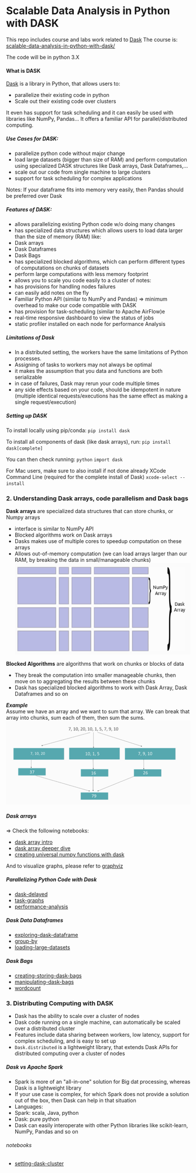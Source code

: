 # Scalable Data Analysis in Python with DASK

This repo includes course and labs work related to [Dask](https://dask.org/)
The course is: [scalable-data-analysis-in-python-with-dask/](https://www.udemy.com/course/scalable-data-analysis-in-python-with-dask/)

The code will be in python 3.X

#### What is DASK
[Dask](https://dask.org/) is a library in Python, that allows users to:
- parallelize their existing code in python
- Scale out their existing code over clusters

It even has support for task scheduling and it can easily be used with libraries like NumPy, Pandas...
It offers a familiar API for parallel/distributed computing.

##### Use Cases for DASK:
- parallelize python code without major change
- load large datasets (bigger than size of RAM) and perform computation using specialized DASK structures like Dask arrays, Dask Dataframes,...
- scale out our code from single machine to large clusters
- support for task scheduling for complex applications

Notes: If your dataframe fits into memory very easily, then Pandas should be preferred over Dask


##### Features of DASK:
- allows parallelizing existing Python code w/o doing many changes
- has specialized data structures which allows users to load data larger than the size of memory (RAM) like:
 - Dask arrays
 - Dask Dataframes
 - Dask Bags
- has specialized blocked algorithms, which can perform different types of computations on chunks of datasets
- perform large computations with less memory footprint
- allows you to scale you code easily to a cluster of notes:
 - has provisions for handling nodes failures
 - can easily add notes on the fly
- Familiar Python API (similar to NumPy and Pandas) => minimum overhead to make our code compatible with DASK
- has provision for task-scheduling (similar to Apache AirFlow)e
- real-time responsive dashboard to view the status of jobs
- static profiler installed on each node for performance Analysis

##### Limitations of Dask
- In a distributed setting, the workers have the same limitations of Python processes.
- Assigning of tasks to workers may not always be optimal
- it makes the assumption that you data and functions are both serializable
- in case of failures, Dask may rerun your code multiple times
- any side effects based on your code, should be idempotent in nature (multiple identical requests/executions has the same effect as making a single request/execution)

##### Setting up DASK
To install locally using pip/conda:
`pip install dask`

To install all components of dask (like dask arrays), run:
`pip install dask[complete]`

You can then check running:
`python`
`import dask`

For Mac users, make sure to also install if not done already XCode Command Line (required for the complete install of Dask)
`xcode-select --install`

### 2. Understanding Dask arrays, code parallelism and Dask bags

**Dask arrays** are specialized data structures that can store chunks, or Numpy arrays
- interface is similar to NumPy API
- Blocked algorithms work on Dask arrays
- Dasks makes use of multiple cores to speedup computation on these arrays
- Allows out-of-memory computation (we can load arrays larger than our RAM, by breaking the data in small/manageable chunks)  
![dask array](images/dask-array.png)

**Blocked Algorithms** are algorithms that work on chunks or blocks of data
- They break the computation into smaller manageable chunks, then move on to aggregating the results between these chunks
- Dask has specialized blocked algorithms to work with Dask Array, Dask Dataframes and so on

***Example***  
Assume we have an array and we want to sum that array.
We can break that array into chunks, sum each of them, then sum the sums.
![array](images/sum_array.png)


##### Dask arrays
=> Check the following notebooks:
 - [dask array intro](notebooks/2-dask-arrays/intro-dask-arrays.ipynb)
 - [dask array deeper dive](notebooks/2-dask-arrays/digging-deeper-into-dask-arrays.ipynb)
 - [creating universal numpy functions with dask](notebooks/2-dask-arrays/universal-nympy-functions-with-dask.ipynb)


And to visualize graphs, please refer to [graphviz](https://docs.dask.org/en/latest/graphviz.html)

##### Parallelizing Python Code with Dask
- [dask-delayed](notebooks/3-code-parallelism/dask-delayed.ipynb)
- [task-graphs](notebooks/3-code-parallelism/task-graphs.ipynb)
- [performance-analysis](notebooks/3-code-parallelism/performance-analysis.ipynb)

##### Dask Data Dataframes
- [exploring-dask-dataframe](notebooks/4-dask-dataframe/exploring-dask-dataframe.ipynb)
- [group-by](notebooks/4-dask-dataframe/dask-groupby.ipynb)
- [loading-large-datasets](notebooks/4-dask-dataframe/dask-loading-large-data.ipynb)

##### Dask Bags
 - [creating-storing-dask-bags](notebooks/5-dask-bags/creating-storing-dask-bags.ipynb)
 - [manipulating-dask-bags](notebooks/5-dask-bags/manipulating-dask-bags.ipynb)
 - [wordcount](notebooks/5-dask-bags/wordcount.ipynb)


### 3. Distributing Computing with DASK
 - Dask has the ability to scale over a cluster of nodes
 - Dask code running on a single machine, can automatically be scaled over a distributed cluster
 - Features include data sharing between workers, low latency, support for complex scheduling, and is easy to set up
 - `Dask.distributed` is a lightweight library, that extends Dask APIs for distributed computing over a cluster of nodes

##### Dask vs Apache Spark
 - Spark is more of an "all-in-one" solution for Big dat processing, whereas Dask is a lightweight library
 - If your use case is complex, for which Spark does not provide a solution out of the box, then Dask can help in that situation
 - Languages:
  - Spark: scala, Java, python
  - Dask: pure python
 - Dask can easily interoperate with other Python libraries like scikit-learn, NumPy, Pandas and so on


###### notebooks
 - [setting-dask-cluster](notebooks/6-distribute-computing/setting-dask-cluster.ipynb)
